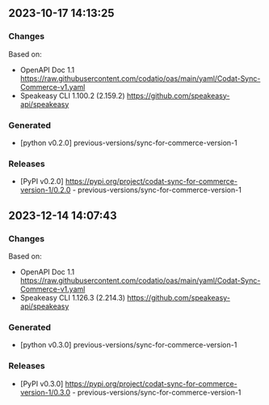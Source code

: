 

## 2023-10-17 14:13:25
### Changes
Based on:
- OpenAPI Doc 1.1 https://raw.githubusercontent.com/codatio/oas/main/yaml/Codat-Sync-Commerce-v1.yaml
- Speakeasy CLI 1.100.2 (2.159.2) https://github.com/speakeasy-api/speakeasy
### Generated
- [python v0.2.0] previous-versions/sync-for-commerce-version-1
### Releases
- [PyPI v0.2.0] https://pypi.org/project/codat-sync-for-commerce-version-1/0.2.0 - previous-versions/sync-for-commerce-version-1

## 2023-12-14 14:07:43
### Changes
Based on:
- OpenAPI Doc 1.1 https://raw.githubusercontent.com/codatio/oas/main/yaml/Codat-Sync-Commerce-v1.yaml
- Speakeasy CLI 1.126.3 (2.214.3) https://github.com/speakeasy-api/speakeasy
### Generated
- [python v0.3.0] previous-versions/sync-for-commerce-version-1
### Releases
- [PyPI v0.3.0] https://pypi.org/project/codat-sync-for-commerce-version-1/0.3.0 - previous-versions/sync-for-commerce-version-1